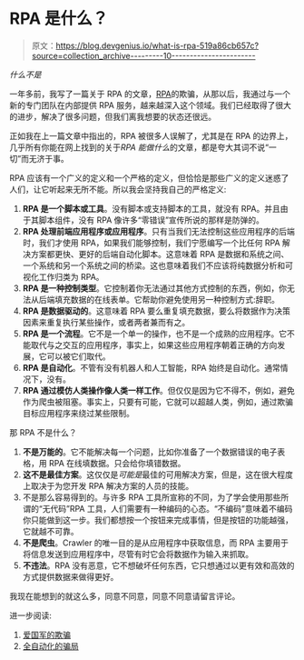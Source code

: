 # RPA 是什么？

> 原文：<https://blog.devgenius.io/what-is-rpa-519a86cb657c?source=collection_archive---------10----------------------->

*什么不是*

一年多前，我写了一篇关于 RPA 的文章，[RPA](https://medium.com/p/the-deception-of-rpa-59926491e7d3)的欺骗，从那以后，我通过与一个新的专门团队在内部提供 RPA 服务，越来越深入这个领域。我们已经取得了很大的进步，解决了很多问题，但我们离我想要的状态还很远。

正如我在上一篇文章中指出的，RPA 被很多人误解了，尤其是在 RPA 的边界上，几乎所有你能在网上找到的关于*RPA 能做什么*的文章，都是夸大其词不说“一切”而无济于事。

RPA 应该有一个广义的定义和一个严格的定义，但恰恰是那些广义的定义迷惑了人们，让它听起来无所不能。所以我会坚持我自己的严格定义:

1.  **RPA 是一个脚本或工具**。没有脚本或支持脚本的工具，就没有 RPA。并且由于其脚本组件，没有 RPA 像许多“零错误”宣传所说的那样是防弹的。
2.  **RPA 处理前端应用程序或应用程序**。只有当我们无法控制这些应用程序的后端时，我们才使用 RPA，如果我们能够控制，我们宁愿编写一个比任何 RPA 解决方案都更快、更好的后端自动化脚本。这意味着 RPA 是数据和系统之间、一个系统和另一个系统之间的桥梁。这也意味着我们不应该将纯数据分析和可视化工作归类为 RPA。
3.  **RPA 是一种控制类型**。它控制着你无法通过其他方式控制的东西，例如，你无法从后端填充数据的在线表单。它帮助你避免使用另一种控制方式:辞职。
4.  **RPA 是数据驱动的**。这意味着 RPA 要么重复填充数据，要么将数据作为决策因素来重复执行某些操作，或者两者兼而有之。
5.  **RPA 是一个流程**。它不是一个单一的操作，也不是一个成熟的应用程序。它不能取代与之交互的应用程序，事实上，如果这些应用程序朝着正确的方向发展，它可以被它们取代。
6.  **RPA 是自动化**。不管有没有机器人和人工智能，RPA 始终是自动化。通常情况下，没有。
7.  **RPA 通过模仿人类操作像人类一样工作**。但仅仅是因为它不得不，例如，避免作为爬虫被阻塞。事实上，只要有可能，它就可以超越人类，例如，通过欺骗目标应用程序来绕过某些限制。

那 RPA 不是什么？

1.  **不是万能的**。它不能解决每一个问题，比如你准备了一个数据错误的电子表格，用 RPA 在线填数据。只会给你填错数据。
2.  **这不是最佳方案**。这仅仅是*可能是*最佳的可用解决方案，但是，这在很大程度上取决于为您开发 RPA 解决方案的人员的技能。
3.  不是那么容易得到的。与许多 RPA 工具所宣称的不同，为了学会使用那些所谓的“无代码”RPA 工具，人们需要有一种编码的心态。“不编码”意味着不编码你只能做到这一步。我们都想按一个按钮来完成事情，但是按钮的功能越强，它就越不可靠。
4.  **不是爬虫**。Crawler 的唯一目的是从应用程序中获取信息，而 RPA 主要用于将信息发送到应用程序中，尽管有时它会将数据作为输入来抓取。
5.  **不违法**。RPA 没有恶意，它不想破坏任何东西，它只想通过以更有效和高效的方式提供数据来做得更好。

我现在能想到的就这么多，同意不同意，同意不同意请留言评论。

进一步阅读:

1.  [爱国军的欺骗](https://medium.com/p/the-deception-of-rpa-59926491e7d3)
2.  [全自动化的骗局](https://medium.com/p/the-deception-of-full-automation-3c7772ddaeb8)